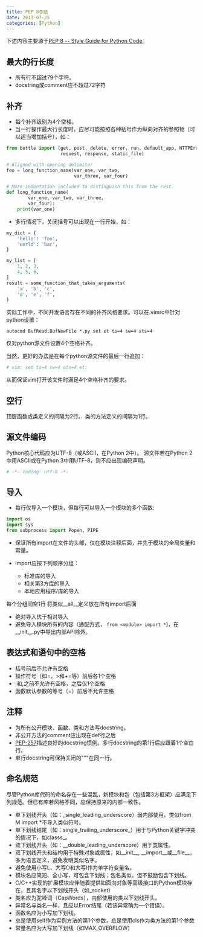 ```yaml
---
title: PEP 8总结
date: 2013-07-25
categories: [Python]
---
```


下述内容主要源于[PEP 8 -- Style Guide for Python Code](http://www.python.org/dev/peps/pep-0008/)。

## 最大的行长度 ##

* 所有行不超过79个字符。
* docstring或comment应不超过72字符

## 补齐 ##

* 每个补齐级别为4个空格。
* 当一行操作最大行长度时，应尽可能按照各种括号作为纵向对齐的参照物（可以适当增加括号），如：

```python
from bottle import (get, post, delete, error, run, default_app, HTTPError,
                    request, response, static_file)

# Aligned with opening delimiter
foo = long_function_name(var_one, var_two,
                         var_three, var_four)

# More indentation included to distinguish this from the rest.
def long_function_name(
        var_one, var_two, var_three,
        var_four):
    print(var_one)
```

* 多行情况下，关闭括号可以出现在一行开始，如：

```python
my_dict = {
    'hello': 'foo',
    'world': 'bar',
}

my_list = [
    1, 2, 3,
    4, 5, 6,
]
result = some_function_that_takes_arguments(
    'a', 'b', 'c',
    'd', 'e', 'f',
)
```

实际工作中，不同开发语言存在不同的补齐风格要求。可以在.vimrc中针对python设置：

```vim
autocmd BufRead,BufNewFile *.py set et ts=4 sw=4 sts=4
```

仅对python源文件设置4个空格补齐。

当然，更好的办法是在每个python源文件的最后一行追加：

```python
# vim: set ts=4 sw=4 sts=4 et:
```

从而保证vim打开该文件时满足4个空格补齐的要求。

## 空行 ##

顶层函数或类定义的间隔为2行。
类的方法定义的间隔为1行。

## 源文件编码 ##

Python核心代码应为UTF-8（或ASCII，在Python 2中）。
源文件若在Python 2中用ASCII或在Python 3中用UTF-8，则不应出现编码声明。

```python
# -*- coding: utf-8 -*-
```

## 导入 ##

* 每行仅导入一个模块，但每行可以导入一个模块的多个函数:

```python
import os
import sys
from subprocess import Popen, PIPE
```

* 保证所有import在文件的头部，仅在模块注释后面，并先于模块的全局变量和常量。
* import应按下列顺序分组：

  * 标准库的导入
  * 相关第3方库的导入
  * 本地应用程序/库的导入

每个分组间空1行
将类似\_\_all\_\_定义放在所有import后面

* 绝对导入优于相对导入
* 避免导入模块所有的内容（通配方式， `from <module> import *`)，在\_\_init\_\_.py中导出内部API除外。

## 表达式和语句中的空格 ##

* 括号前后不允许有空格
* 操作符号（如=，>和+=等）前后各1个空格
* :和,之前不允许有空格，之后仅1个空格
* 函数默认参数的等号（=）前后不允许空格

## 注释 ##

* 为所有公开模块、函数、类和方法写docstring。
* 非公开方法的comment应出现在def行之后
* [PEP-257](http://www.python.org/dev/peps/pep-0257/)描述良好的docstring惯例。多行docstring的第1行后应跟着1个空白行。
* 单行docstring可保持关闭的"""在同一行。

## 命名规范 ##

尽管Python库代码的命名存在一些混乱，新模块和包（包括第3方框架）应满足下列规范。但已有库若风格不同，应保持原来的内部一致性。

* 单下划线开头（如：_single_leading_underscore）弱内部使用，类似from M import *不导入类似符号。
* 单下划线结尾（如：single_trailing_underscore_）用于与Python关键字冲突的情况下，如classs_。
* 双下划线开头（如：__double_leading_underscore）用于类属性。
* 双下划线开头和结构用于特殊对象或属性，如\_\_init\_\_, \_\_import\_\_或\_\_file\_\_。多为语言定义，避免发明类似名字。
* 避免使用小写L、大写O和大写I作为单字符变量名。
* 模块名应简短、全小写，可包含下划线；包名类似，但不鼓励包含下划线。
* C/C++实现的扩展模块应伴随着提供如面向对象等高级接口的Python模块存在，且其名字以下划线开头（如_socket）
* 类名应为驼峰词（CapWords），内部使用的类以下划线开头。
* 异常名与类名一样，且应以Error结尾（若该异常确为一个错误）。
* 函数名应为小写加下划线。
* 总是使用self作为实例方法的第1个参数，总是使用cls作为类方法的第1个参数
* 常量名应为大写加下划线（如MAX_OVERFLOW）
